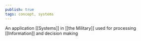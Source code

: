 ```yaml
---
publish: true
tags: concept, systems
---
```

An application [[Systems]] in [[the Military]] used for processing [[Information]] and decision making
